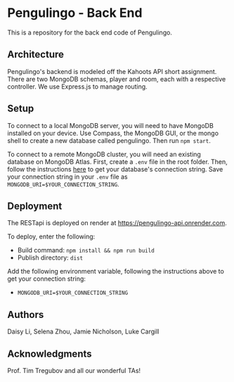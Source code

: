 # Pengulingo - Back End
This is a repository for the back end code of Pengulingo.

## Architecture
Pengulingo's backend is modeled off the Kahoots API short assignment. There are two MongoDB schemas, player and room, each with a respective controller. We use Express.js to manage routing.

## Setup

To connect to a local MongoDB server, you will need to have MongoDB installed on your device. Use Compass, the MongoDB GUI, or the mongo shell to create a new database called pengulingo. Then run ```npm start```.

To connect to a remote MongoDB cluster, you will need an existing database on MongoDB Atlas. First, create a ```.env``` file in the root folder. Then, follow the instructions [here](https://www.mongodb.com/docs/manual/reference/connection-string/) to get your database's connection string. Save your connection string in your ```.env``` file as ```MONGODB_URI=$YOUR_CONNECTION_STRING```.

## Deployment

The RESTapi is deployed on render at https://pengulingo-api.onrender.com. 

To deploy, enter the following:

* Build command: ```npm install && npm run build```
* Publish directory: ```dist```

Add the following environment variable, following the instructions above to get your connection string:
* ```MONGODB_URI=$YOUR_CONNECTION_STRING```

## Authors

Daisy Li, Selena Zhou, Jamie Nicholson, Luke Cargill

## Acknowledgments

Prof. Tim Tregubov and all our wonderful TAs!
